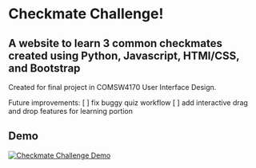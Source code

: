 # Checkmate Challenge!
## A website to learn 3 common checkmates created using Python, Javascript, HTMl/CSS, and Bootstrap

Created for final project in COMSW4170 User Interface Design.

Future improvements:
[ ] fix buggy quiz workflow
[ ] add interactive drag and drop features for learning portion

## Demo

[![Checkmate Challenge Demo]()](https://youtu.be/oMM7FjBg2Oc)
